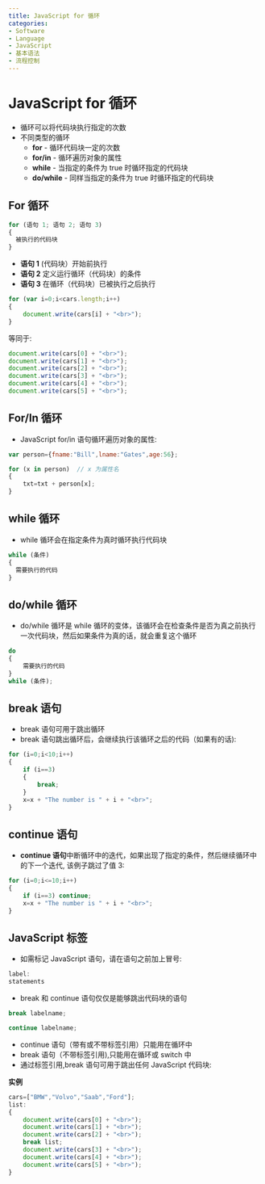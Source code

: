 ```yaml
---
title: JavaScript for 循环
categories:
- Software
- Language
- JavaScript
- 基本语法
- 流程控制
---
```

# JavaScript for 循环

- 循环可以将代码块执行指定的次数
- 不同类型的循环
    - **for** - 循环代码块一定的次数
    - **for/in** - 循环遍历对象的属性
    - **while** - 当指定的条件为 true 时循环指定的代码块
    - **do/while** - 同样当指定的条件为 true 时循环指定的代码块

## For 循环

```js
for (语句 1; 语句 2; 语句 3)
{
  被执行的代码块
}
```

- **语句 1** (代码块）开始前执行
- **语句 2** 定义运行循环（代码块）的条件
- **语句 3** 在循环（代码块）已被执行之后执行

```js
for (var i=0;i<cars.length;i++)
{
    document.write(cars[i] + "<br>");
}
```

等同于:

```js
document.write(cars[0] + "<br>");
document.write(cars[1] + "<br>");
document.write(cars[2] + "<br>");
document.write(cars[3] + "<br>");
document.write(cars[4] + "<br>");
document.write(cars[5] + "<br>");
```

## For/In 循环

- JavaScript for/in 语句循环遍历对象的属性:

```js
var person={fname:"Bill",lname:"Gates",age:56};

for (x in person)  // x 为属性名
{
    txt=txt + person[x];
}
```

## while 循环

- while 循环会在指定条件为真时循环执行代码块

```js
while (条件)
{
  需要执行的代码
}
```

## do/while 循环

- do/while 循环是 while 循环的变体，该循环会在检查条件是否为真之前执行一次代码块，然后如果条件为真的话，就会重复这个循环

```js
do
{
    需要执行的代码
}
while (条件);
```

## break 语句

- break 语句可用于跳出循环
- break 语句跳出循环后，会继续执行该循环之后的代码（如果有的话):

```js
for (i=0;i<10;i++)
{
    if (i==3)
    {
        break;
    }
    x=x + "The number is " + i + "<br>";
}
```

## continue 语句

- **continue 语句**中断循环中的迭代，如果出现了指定的条件，然后继续循环中的下一个迭代, 该例子跳过了值 3:

```js
for (i=0;i<=10;i++)
{
    if (i==3) continue;
    x=x + "The number is " + i + "<br>";
}
```

## JavaScript 标签

- 如需标记 JavaScript 语句，请在语句之前加上冒号:

```js
label:
statements
```

- break 和 continue 语句仅仅是能够跳出代码块的语句

```js
break labelname;

continue labelname;
```

- continue 语句（带有或不带标签引用）只能用在循环中
- break 语句（不带标签引用),只能用在循环或 switch 中
- 通过标签引用,break 语句可用于跳出任何 JavaScript 代码块:

**实例**

```js
cars=["BMW","Volvo","Saab","Ford"];
list:
{
    document.write(cars[0] + "<br>");
    document.write(cars[1] + "<br>");
    document.write(cars[2] + "<br>");
    break list;
    document.write(cars[3] + "<br>");
    document.write(cars[4] + "<br>");
    document.write(cars[5] + "<br>");
}
```